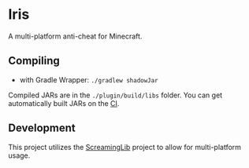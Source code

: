 # Iris
A multi-platform anti-cheat for Minecraft.

## Compiling
 - with Gradle Wrapper: `./gradlew shadowJar`

Compiled JARs are in the `./plugin/build/libs` folder.
You can get automatically built JARs on the [CI](https://ci.kcra.me/buildConfiguration/Iris_Build).

## Development
This project utilizes the [ScreamingLib](https://github.com/ScreamingSandals/ScreamingLib) project to allow for multi-platform usage.
